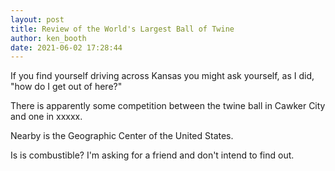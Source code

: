```yaml
---
layout: post
title: Review of the World's Largest Ball of Twine
author: ken_booth
date: 2021-06-02 17:28:44
---
```

If you find yourself driving across Kansas you might ask yourself, as I did, "how do I get out of here?" 

There is apparently some competition between the twine ball in Cawker City and one in xxxxx.

Nearby is the Geographic Center of the United States.

Is is combustible? I'm asking for a friend and don't intend to find out.